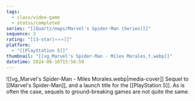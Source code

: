```yaml
---
tags:
  - class/video-game
  - status/completed
series: "[[Quartz/maps/Marvel's Spider-Man (Series)]]"
sequence: 2
rating: "[[3-star|⭐️⭐️⭐️]]"
platform:
  - "[[PlayStation 5]]"
thumbnail: "[[vg_Marvel's Spider-Man - Miles Morales_t.webp]]"
datetime: 2024-08-16T15:56:59
---
```

![[vg_Marvel's Spider-Man - Miles Morales.webp|media-cover]]
Sequel to [[Marvel's Spider-Man]], and a launch title for the [[PlayStation 5]]. As is often the case, sequels to ground-breaking games are not quite the same.
